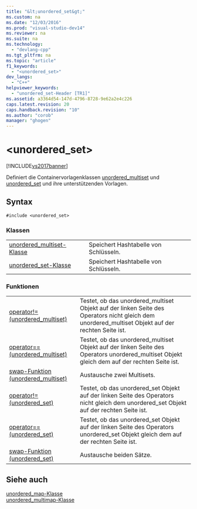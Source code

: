 ```yaml
---
title: "&lt;unordered_set&gt;"
ms.custom: na
ms.date: "12/03/2016"
ms.prod: "visual-studio-dev14"
ms.reviewer: na
ms.suite: na
ms.technology: 
  - "devlang-cpp"
ms.tgt_pltfrm: na
ms.topic: "article"
f1_keywords: 
  - "<unordered_set>"
dev_langs: 
  - "C++"
helpviewer_keywords: 
  - "unordered_set-Header [TR1]"
ms.assetid: a3364d54-147d-4796-8728-9e62a2e4c226
caps.latest.revision: 20
caps.handback.revision: "10"
ms.author: "corob"
manager: "ghogen"
---
```

# &lt;unordered_set&gt;
[!INCLUDE[vs2017banner](../assembler/inline/includes/vs2017banner.md)]

Definiert die Containervorlagenklassen [unordered\_multiset](../standard-library/unordered-multiset-class.md) und [unordered\_set](../standard-library/unordered-set-class.md) und ihre unterstützenden Vorlagen.  
  
## Syntax  
  
```  
#include <unordered_set>  
```  
  
### Klassen  
  
|||  
|-|-|  
|[unordered\_multiset\-Klasse](../standard-library/unordered-multiset-class.md)|Speichert Hashtabelle von Schlüsseln.|  
|[unordered\_set\-Klasse](../standard-library/unordered-set-class.md)|Speichert Hashtabelle von Schlüsseln.|  
  
### Funktionen  
  
|||  
|-|-|  
|[operator\!\= \(unordered\_multiset\)](../Topic/operator!=%20\(unordered_multiset\).md)|Testet, ob das unordered\_multiset Objekt auf der linken Seite des Operators nicht gleich dem unordered\_multiset Objekt auf der rechten Seite ist.|  
|[operator\=\= \(unordered\_multiset\)](../Topic/operator==%20\(unordered_multiset\).md)|Testet, ob das unordered\_multiset Objekt auf der linken Seite des Operators unordered\_multiset Objekt gleich dem auf der rechten Seite ist.|  
|[swap\-Funktion \(unordered\_multiset\)](../Topic/swap%20Function%20\(unordered_multiset\).md)|Austausche zwei Multisets.|  
|[operator\!\= \(unordered\_set\)](../Topic/operator!=%20\(unordered_set\).md)|Testet, ob das unordered\_set Objekt auf der linken Seite des Operators nicht gleich dem unordered\_set Objekt auf der rechten Seite ist.|  
|[operator\=\= \(unordered\_set\)](../Topic/operator==%20\(unordered_set\).md)|Testet, ob das unordered\_set Objekt auf der linken Seite des Operators unordered\_set Objekt gleich dem auf der rechten Seite ist.|  
|[swap\-Funktion \(unordered\_set\)](../Topic/swap%20Function%20\(unordered_set\).md)|Austausche beiden Sätze.|  
  
## Siehe auch  
 [unordered\_map\-Klasse](../standard-library/unordered-map-class.md)   
 [unordered\_multimap\-Klasse](../standard-library/unordered-multimap-class.md)